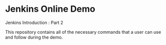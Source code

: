 # Jenkins Online Demo
Jenkins Introduction : Part 2

This repository contains all of the necessary commands that a user can use and follow during the demo.